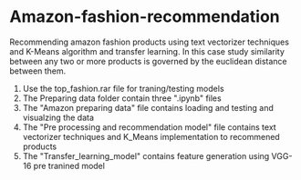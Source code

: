# Amazon-fashion-recommendation
Recommending amazon fashion products using text vectorizer techniques and K-Means algorithm and transfer learning. In this case study similarity between any two or more products is governed by the euclidean distance between them.

1. Use the top_fashion.rar file for traning/testing models
2. The Preparing data folder contain three ".ipynb" files
3. The "Amazon preparing data" file contains loading and testing and visualzing the data
4. The "Pre processing and recommendation model" file contains text vectorizer techniques and K_Means implementation to recommened products
5. The "Transfer_learning_model" contains feature generation using VGG-16 pre tranined model
  
